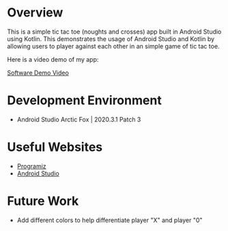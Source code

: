 # Overview

This is a simple tic tac toe (noughts and crosses) app built in Android Studio using Kotlin. This demonstrates the usage of Android Studio and Kotlin by allowing users to player against each other in an simple game of tic tac toe.

Here is a video demo of my app:

[Software Demo Video](https://youtu.be/lPeJA0xsums)

# Development Environment

* Android Studio Arctic Fox | 2020.3.1 Patch 3

# Useful Websites

* [Programiz](https://www.programiz.com/kotlin-programming)
* [Android Studio](https://developer.android.com/studio)

# Future Work

* Add different colors to help differentiate player "X" and player "0"

